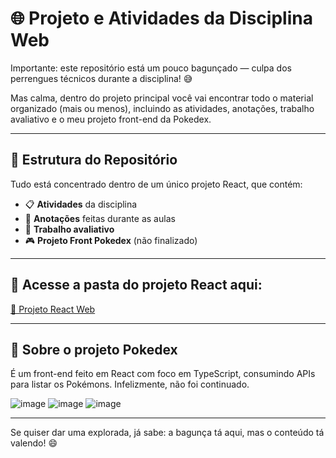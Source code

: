 # 🌐 Projeto e Atividades da Disciplina Web

Importante: este repositório está um pouco bagunçado — culpa dos perrengues técnicos durante a disciplina! 😅  

Mas calma, dentro do projeto principal você vai encontrar todo o material organizado (mais ou menos), incluindo as atividades, anotações, trabalho avaliativo e o meu projeto front-end da Pokedex.

---

## 📂 Estrutura do Repositório

Tudo está concentrado dentro de um único projeto React, que contém:

- 📋 **Atividades** da disciplina
- 📝 **Anotações** feitas durante as aulas
- 🎯 **Trabalho avaliativo**
- 🎮 **Projeto Front Pokedex** (não finalizado)

---

## 🚀 Acesse a pasta do projeto React aqui:

[📁 Projeto React Web](./aula_01/src/Projeto)

---

## 🧠 Sobre o projeto Pokedex

É um front-end feito em React com foco em TypeScript, consumindo APIs para listar os Pokémons. Infelizmente, não foi continuado.

![image](https://github.com/user-attachments/assets/ad3db9d5-3d6a-4762-b466-cd7479cfeb6b)
![image](https://github.com/user-attachments/assets/dfec8c38-301b-4777-8e5d-6b7b4f4323f3)
![image](https://github.com/user-attachments/assets/2eb2518c-b820-460e-9d7d-586c64cb4c3c)

---

Se quiser dar uma explorada, já sabe: a bagunça tá aqui, mas o conteúdo tá valendo! 😄
